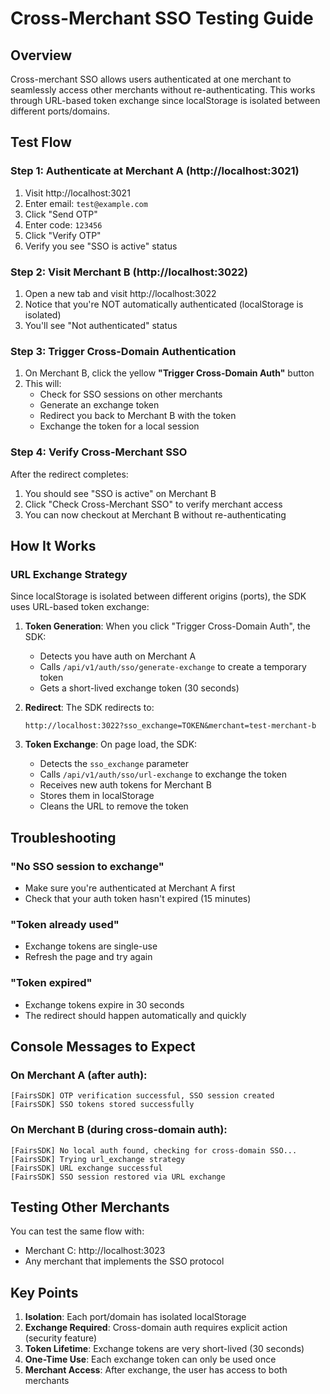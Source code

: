 # Cross-Merchant SSO Testing Guide

## Overview
Cross-merchant SSO allows users authenticated at one merchant to seamlessly access other merchants without re-authenticating. This works through URL-based token exchange since localStorage is isolated between different ports/domains.

## Test Flow

### Step 1: Authenticate at Merchant A (http://localhost:3021)
1. Visit http://localhost:3021
2. Enter email: `test@example.com`
3. Click "Send OTP"
4. Enter code: `123456`
5. Click "Verify OTP"
6. Verify you see "SSO is active" status

### Step 2: Visit Merchant B (http://localhost:3022)
1. Open a new tab and visit http://localhost:3022
2. Notice that you're NOT automatically authenticated (localStorage is isolated)
3. You'll see "Not authenticated" status

### Step 3: Trigger Cross-Domain Authentication
1. On Merchant B, click the yellow **"Trigger Cross-Domain Auth"** button
2. This will:
   - Check for SSO sessions on other merchants
   - Generate an exchange token
   - Redirect you back to Merchant B with the token
   - Exchange the token for a local session

### Step 4: Verify Cross-Merchant SSO
After the redirect completes:
1. You should see "SSO is active" on Merchant B
2. Click "Check Cross-Merchant SSO" to verify merchant access
3. You can now checkout at Merchant B without re-authenticating

## How It Works

### URL Exchange Strategy
Since localStorage is isolated between different origins (ports), the SDK uses URL-based token exchange:

1. **Token Generation**: When you click "Trigger Cross-Domain Auth", the SDK:
   - Detects you have auth on Merchant A
   - Calls `/api/v1/auth/sso/generate-exchange` to create a temporary token
   - Gets a short-lived exchange token (30 seconds)

2. **Redirect**: The SDK redirects to:
   ```
   http://localhost:3022?sso_exchange=TOKEN&merchant=test-merchant-b
   ```

3. **Token Exchange**: On page load, the SDK:
   - Detects the `sso_exchange` parameter
   - Calls `/api/v1/auth/sso/url-exchange` to exchange the token
   - Receives new auth tokens for Merchant B
   - Stores them in localStorage
   - Cleans the URL to remove the token

## Troubleshooting

### "No SSO session to exchange"
- Make sure you're authenticated at Merchant A first
- Check that your auth token hasn't expired (15 minutes)

### "Token already used"
- Exchange tokens are single-use
- Refresh the page and try again

### "Token expired"
- Exchange tokens expire in 30 seconds
- The redirect should happen automatically and quickly

## Console Messages to Expect

### On Merchant A (after auth):
```
[FairsSDK] OTP verification successful, SSO session created
[FairsSDK] SSO tokens stored successfully
```

### On Merchant B (during cross-domain auth):
```
[FairsSDK] No local auth found, checking for cross-domain SSO...
[FairsSDK] Trying url_exchange strategy
[FairsSDK] URL exchange successful
[FairsSDK] SSO session restored via URL exchange
```

## Testing Other Merchants

You can test the same flow with:
- Merchant C: http://localhost:3023
- Any merchant that implements the SSO protocol

## Key Points

1. **Isolation**: Each port/domain has isolated localStorage
2. **Exchange Required**: Cross-domain auth requires explicit action (security feature)
3. **Token Lifetime**: Exchange tokens are very short-lived (30 seconds)
4. **One-Time Use**: Each exchange token can only be used once
5. **Merchant Access**: After exchange, the user has access to both merchants